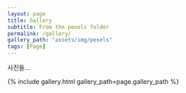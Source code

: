 ```yaml
---
layout: page
title: Gallery
subtitle: From the pexels folder
permalink: /gallery/
gallery_path: "assets/img/pexels"
tags: [Page]
---
```


사진들...


{% include gallery.html gallery_path=page.gallery_path %}
